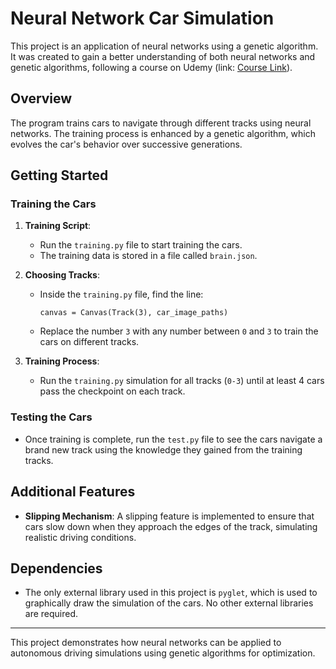 # Neural Network Car Simulation

This project is an application of neural networks using a genetic algorithm. It was created to gain a better understanding of both neural networks and genetic algorithms, following a course on Udemy (link: [Course Link](https://www.udemy.com/course/building-self-driving-cars-in-python-from-scratch/)).

## Overview

The program trains cars to navigate through different tracks using neural networks. The training process is enhanced by a genetic algorithm, which evolves the car's behavior over successive generations.

## Getting Started

### Training the Cars

1. **Training Script**: 
   - Run the `training.py` file to start training the cars.
   - The training data is stored in a file called `brain.json`.

2. **Choosing Tracks**:
   - Inside the `training.py` file, find the line:
     ```
     canvas = Canvas(Track(3), car_image_paths)
     ```
   - Replace the number `3` with any number between `0` and `3` to train the cars on different tracks.

3. **Training Process**:
   - Run the `training.py` simulation for all tracks (`0-3`) until at least 4 cars pass the checkpoint on each track.

### Testing the Cars

- Once training is complete, run the `test.py` file to see the cars navigate a brand new track using the knowledge they gained from the training tracks.

## Additional Features

- **Slipping Mechanism**: A slipping feature is implemented to ensure that cars slow down when they approach the edges of the track, simulating realistic driving conditions.

## Dependencies

- The only external library used in this project is `pyglet`, which is used to graphically draw the simulation of the cars. No other external libraries are required.

---

This project demonstrates how neural networks can be applied to autonomous driving simulations using genetic algorithms for optimization.
